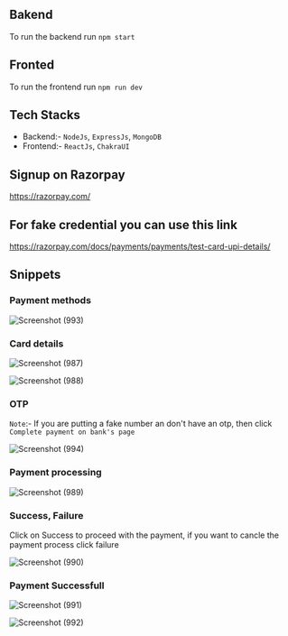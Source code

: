 ## Bakend
To run the backend run `npm start`

## Fronted
To run the frontend run `npm run dev`

## Tech Stacks
- Backend:- `NodeJs`, `ExpressJs`, `MongoDB`
- Frontend:- `ReactJs`, `ChakraUI` 

## Signup on Razorpay
https://razorpay.com/

## For fake credential you can use this link
https://razorpay.com/docs/payments/payments/test-card-upi-details/

## Snippets

### Payment methods

![Screenshot (993)](https://github.com/Mayurwagh98/payment_using_razorpay/assets/69896733/22bedcef-e322-4024-88cd-f2a3adb88ab7)

### Card details

![Screenshot (987)](https://github.com/Mayurwagh98/payment_using_razorpay/assets/69896733/77cf1040-454f-44ce-82cc-8949a7345de3)

![Screenshot (988)](https://github.com/Mayurwagh98/payment_using_razorpay/assets/69896733/b1a7f219-df5a-4a1b-a918-6d297441080e)

### OTP 
`Note`:- If you are putting a fake number an don't have an otp, then click `Complete payment on bank's page`

![Screenshot (994)](https://github.com/Mayurwagh98/payment_using_razorpay/assets/69896733/7be6f2df-7396-43ed-bcc6-7335e16c6a72)

### Payment processing

![Screenshot (989)](https://github.com/Mayurwagh98/payment_using_razorpay/assets/69896733/4c45a07b-2385-493c-a41b-fc6b55f5fb45)

### Success, Failure
Click on Success to proceed with the payment, if you want to cancle the payment process click failure

![Screenshot (990)](https://github.com/Mayurwagh98/payment_using_razorpay/assets/69896733/dea52d3d-281c-4f8a-af5f-39b0c45e97c7)

### Payment Successfull

![Screenshot (991)](https://github.com/Mayurwagh98/payment_using_razorpay/assets/69896733/c9a215c2-5a3a-4fc9-a2e3-e7752eb7f526)

![Screenshot (992)](https://github.com/Mayurwagh98/payment_using_razorpay/assets/69896733/fb62546c-5b93-4bf0-b1b0-e76fdc57dfe2)
